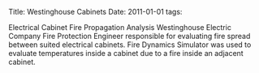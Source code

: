 Title: Westinghouse Cabinets
Date: 2011-01-01
tags: 

Electrical Cabinet Fire Propagation Analysis
Westinghouse Electric Company
Fire Protection Engineer responsible for evaluating fire spread between suited electrical cabinets. Fire Dynamics Simulator was used to evaluate temperatures inside a cabinet due to a fire inside an adjacent cabinet.
